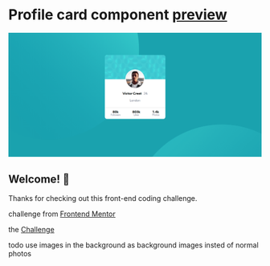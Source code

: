 # Profile card component [preview](https://profile-card-component-main-rho.vercel.app/)

![Design preview for the Profile card component coding challenge](./design/own_version.png)

## Welcome! 👋

Thanks for checking out this front-end coding challenge.

challenge from [Frontend Mentor](https://www.frontendmentor.io)

the [Challenge](https://www.frontendmentor.io/challenges/profile-card-component-cfArpWshJ)

todo 
  use images in the background as  background images insted of normal photos
